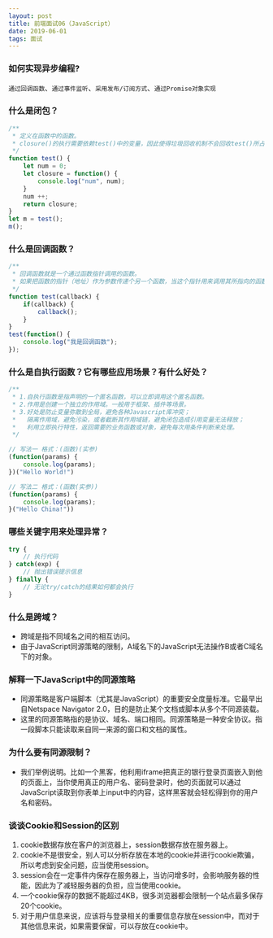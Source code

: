 ```yaml
---
layout: post
title: 前端面试06（JavaScript）
date: 2019-06-01
tags: 面试
---
```


### 如何实现异步编程?
`通过回调函数`、`通过事件监听`、`采用发布/订阅方式`、`通过Promise对象实现`

### 什么是闭包？
```javascript
/**
 * 定义在函数中的函数。
 * closure()的执行需要依赖test()中的变量，因此使得垃圾回收机制不会回收test()所占的资源。
 */
function test() {
    let num = 0;
    let closure = function() {
        console.log("num", num);
    }
    num ++;
    return closure;
}
let m = test();
m();
```

### 什么是回调函数？
```javascript
/**
 * 回调函数就是一个通过函数指针调用的函数。
 * 如果把函数的指针（地址）作为参数传递个另一个函数，当这个指针用来调用其所指向的函数时，我们就说这是回调函数。
 */
function test(callback) {
    if(callback) {
        callback();
    }
}
test(function() {
    console.log("我是回调函数");
});
```

### 什么是自执行函数？它有哪些应用场景？有什么好处？
```javascript
/**
 * 1.自执行函数是指声明的一个匿名函数，可以立即调用这个匿名函数。
 * 2.作用是创建一个独立的作用域。一般用于框架、插件等场景。
 * 3.好处是防止变量弥散到全局，避免各种Javascript库冲突；
 *   隔离作用域，避免污染，或者截断其作用域链，避免闭包造成引用变量无法释放；
 *   利用立即执行特性，返回需要的业务函数或对象，避免每次用条件判断来处理。
 */

// 写法一 格式：(函数)(实参)
(function(params) {
    console.log(params);
})("Hello World!")

// 写法二 格式：(函数(实参))
(function(params) {
    console.log(params);
}("Hello China!"))
```

### 哪些关键字用来处理异常？
```javascript
try {
    // 执行代码
} catch(exp) {
    // 抛出错误提示信息
} finally {
    // 无论try/catch的结果如何都会执行
}
```

### 什么是跨域？
- 跨域是指不同域名之间的相互访问。
- 由于JavaScript同源策略的限制，A域名下的JavaScript无法操作B或者C域名下的对象。

### 解释一下JavaScript中的同源策略
- 同源策略是客户端脚本（尤其是JavaScript）的重要安全度量标准。它最早出自Netspace Navigator 2.0，目的是防止某个文档或脚本从多个不同源装载。
- 这里的同源策略指的是协议、域名、端口相同。同源策略是一种安全协议。指一段脚本只能读取来自同一来源的窗口和文档的属性。

### 为什么要有同源限制？
- 我们举例说明。比如一个黑客，他利用iframe把真正的银行登录页面嵌入到他的页面上，当你使用真正的用户名、密码登录时，他的页面就可以通过JavaScript读取到你表单上input中的内容，这样黑客就会轻松得到你的用户名和密码。

### 谈谈Cookie和Session的区别
1. cookie数据存放在客户的浏览器上，session数据存放在服务器上。
2. cookie不是很安全，别人可以分析存放在本地的cookie并进行cookie欺骗，所以考虑到安全问题，应当使用session。
3. session会在一定事件内保存在服务器上，当访问增多时，会影响服务器的性能，因此为了减轻服务器的负担，应当使用cookie。
4. 一个cookie保存的数据不能超过4KB，很多浏览器都会限制一个站点最多保存20个cookie。
5. 对于用户信息来说，应该将与登录相关的重要信息存放在session中，而对于其他信息来说，如果需要保留，可以存放在cookie中。